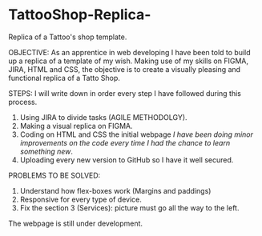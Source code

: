 # TattooShop-Replica-

Replica of a Tattoo's shop template.

OBJECTIVE: As an apprentice in web developing I have been told to build up a replica of a template of my wish. Making use of my skills on FIGMA, JIRA, HTML and CSS, the objective is to create a visually pleasing and functional replica of a Tatto Shop. 

STEPS: I will write down in order every step I have followed during this process.  
  1. Using JIRA to divide tasks (AGILE METHODOLGY).
  2. Making a visual replica on FIGMA.
  3. Coding on HTML and CSS the initial webpage *I have been doing minor improvements on the code every time I had the chance to learn something new*.
  4. Uploading every new version to GitHub so I have it well secured. 

PROBLEMS TO BE SOLVED:
  1. Understand how flex-boxes work (Margins and paddings)
  2. Responsive for every type of device. 
  4. Fix the section 3 (Services): picture must go all the way to the left. 

The webpage is still under development. 
